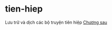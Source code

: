 # tien-hiep
Lưu trữ và dịch các bộ truyện tiên hiệp
[Chương sau](https://github.com/ngonngay/tien-hiep/tree/main/Hac-am-tay-du/chap-3)